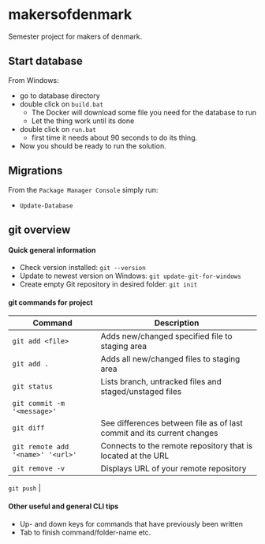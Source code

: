# makersofdenmark
Semester project for makers of denmark. 

## Start database
From Windows:
- go to database directory
- double click on `build.bat`
  * The Docker will download some file you need for the database to run
  * Let the thing work until its done
- double click on `run.bat`
  * first time it needs about 90 seconds to do its thing.
- Now you should be ready to run the solution.

## Migrations
From the `Package Manager Console` simply run:
- `Update-Database`

## git overview
#### Quick general information

- Check version installed: `git --version`
- Update to newest version on Windows: `git update-git-for-windows`
- Create empty Git repository in desired folder: `git init`

#### git commands for project
Command | Description
------- | -----------
`git add <file>` | Adds new/changed specified file to staging area
`git add .` | Adds all new/changed files to staging area
`git status` | Lists branch, untracked files and staged/unstaged files
`git commit -m '<message>'` |
`git diff` | See differences between file as of last commit and its current changes
`git remote add '<name>' '<url>'` | Connects to the remote repository that is located at the URL
`git remove -v` | Displays URL of your remote repository

`git push` |


#### Other useful and general CLI tips
- Up- and down keys for commands that have previously been written
- Tab to finish command/folder-name etc.
